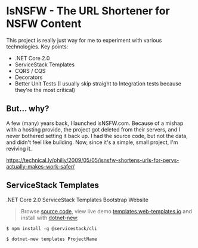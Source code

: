 # IsNSFW - The URL Shortener for NSFW Content

This project is really just way for me to experiment with various technologies. Key points:

  * .NET Core 2.0
  * ServiceStack Templates
  * CQRS / CQS
  * Decorators
  * Better Unit Tests (I usually skip straight to Integration tests because they're the most critical)

## But... why?
A few (many) years back, I launched isNSFW.com. Because of a mishap with a hosting provide, the project
got deleted from their servers, and I never bothered setting it back up. I had the source code, but not
the data, and didn't feel like building. Now, since it's a simple, small project, I'm reviving it.

https://technical.ly/philly/2009/05/05/isnsfw-shortens-urls-for-pervs-actually-makes-work-safer/

## ServiceStack Templates

.NET Core 2.0 ServiceStack Templates Bootstrap Website

> Browse [source code](https://github.com/NetCoreTemplates/templates), view live demo [templates.web-templates.io](http://templates.web-templates.io) and install with [dotnet-new](http://docs.servicestack.net/dotnet-new):

    $ npm install -g @servicestack/cli

    $ dotnet-new templates ProjectName
